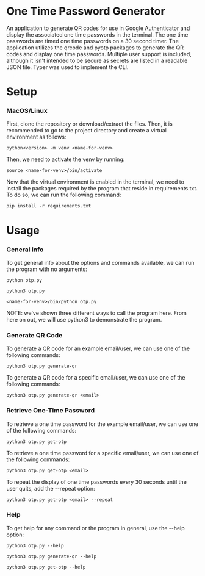 # One Time Password Generator

An application to generate QR codes for use in Google Authenticator and display the associated one time passwords in the terminal. The one time passwords are timed one time passwords on a 30 second timer. The application utilizes the qrcode and pyotp packages to generate the QR codes and display one time passwords. Multiple user support is included, although it isn't intended to be secure as secrets are listed in a readable JSON file. Typer was used to implement the CLI.

# Setup

### MacOS/Linux

First, clone the repository or download/extract the files. Then, it is recommended to go to the project directory and create a virtual environment as follows: 

```
python<version> -m venv <name-for-venv>
```

Then, we need to activate the venv by running:

```
source <name-for-venv>/bin/activate
```

Now that the virtual environment is enabled in the terminal, we need to install the packages required by the program that reside in requirements.txt. To do so, we can run the following command:

```
pip install -r requirements.txt
```

# Usage

### General Info

To get general info about the options and commands available, we can run the program with no arguments:

```
python otp.py
```
```
python3 otp.py
```
```
<name-for-venv>/bin/python otp.py
```

NOTE: we've shown three different ways to call the program here. From here on out, we will use python3 to demonstrate the program.

### Generate QR Code

To generate a QR code for an example email/user, we can use one of the following commands:

```
python3 otp.py generate-qr
```

To generate a QR code for a specific email/user, we can use one of the following commands:

```
python3 otp.py generate-qr <email>
```

### Retrieve One-Time Password

To retrieve a one time password for the example email/user, we can use one of the following commands:

```
python3 otp.py get-otp
```

To retrieve a one time password for a specific email/user, we can use one of the following commands:

```
python3 otp.py get-otp <email>
```

To repeat the display of one time passwords every 30 seconds until the user quits, add the --repeat option:

```
python3 otp.py get-otp <email> --repeat
```

### Help

To get help for any command or the program in general, use the --help option:

```
python3 otp.py --help
```
```
python3 otp.py generate-qr --help
```
```
python3 otp.py get-otp --help
```
